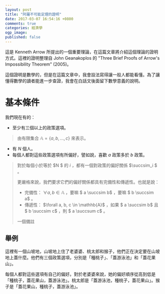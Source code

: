 ```yaml
---
layout: post
title: "阿羅不可能定理的證明"
date: 2017-03-07 16:54:16 +0800
comments: true
categories: 經濟學
ogp_image: 
published: false
---
```


這是 Kenneth Arrow 所提出的一個重要理論，在這篇文章將介紹這個理論的證明方式。這裡的證明整理自 John Geanakoplos 的 "Three Brief Proofs of Arrow's Impossibility Theorem" (2005)。

這個證明是數學的，但是在這篇文章中，我會設法寫得讓一般人都能看懂。為了讓懂得數學的讀者能進一步查證，我會在白話文後面留下數學意義的說明。

<!--more-->

# 基本條件

我們現在有的：

* 至少有三個以上的政策選項。

> 由有限集合 $\mathbb{A} = \left\{a, b, ..., c \right\}$ 來表示。

* 有 $N$ 個人。
* 每個人都對這些政策選項有所偏好，譬如說，喜歡 $a$ 政策多於 $b$ 政策。

> 對於每個小於等於 $N $ 的 $i$ ，都有一個對政策的偏好關係 $\succsim_i $ 。
> 
> 更嚴格來說，我們要求它們的偏好關係都具有完備性和傳遞性。也就是說：
> 
> * 完備性： $\forall a, b \in \mathbb{A}$ ，要嘛 $ a \succsim b$ ，要嘛 $ b \succsim a$ 。
> * 傳遞性： $\forall a, b, c \in \mathhb{A}$ ，如果 $ a \succsim b$ 且 $ b \succsim c$ ，則 $ a \succsum c$ 。
>
> 一個備註

## 舉例

這裡有一個山坡地，山坡地上住了老婆婆、桃太郎和猴子，他們正在決定要在山坡地上蓋什麼。他們有三個政策選項，分別是「種桃子」、「蓋游泳池」和「蓋花果山」。

每個人都對這些選項有自己的偏好。對於老婆婆來說，她的偏好順序從高到低是「種桃子，蓋花果山，蓋游泳池」。桃太郎是「蓋游泳池，種桃子，蓋花果山」。猴子是「蓋花果山，種桃子，蓋游泳池」。


